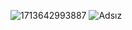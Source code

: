 ![1713642993887](https://github.com/selimdemirer/solid_principles/assets/125173819/f1c34ec8-7561-4453-8300-41d95613b35e)
![Adsız](https://github.com/selimdemirer/solid_principles/assets/125173819/d7dea242-5cd9-4c22-8823-9c1785b223bf)
